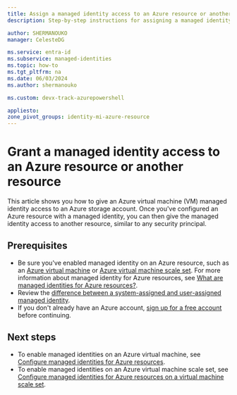 ```yaml
---
title: Assign a managed identity access to an Azure resource or another resource
description: Step-by-step instructions for assigning a managed identity access to an Azure resource or another resource.

author: SHERMANOUKO
manager: CelesteDG

ms.service: entra-id
ms.subservice: managed-identities
ms.topic: how-to
ms.tgt_pltfrm: na
ms.date: 06/03/2024
ms.author: shermanouko

ms.custom: devx-track-azurepowershell

appliesto: 
zone_pivot_groups: identity-mi-azure-resource
---
```


# Grant a managed identity access to an Azure resource or another resource

This article shows you how to give an Azure virtual machine (VM) managed identity access to an Azure storage account. Once you've configured an Azure resource with a managed identity, you can then give the managed identity access to another resource, similar to any security principal.

## Prerequisites

- Be sure you've enabled managed identity on an Azure resource, such as an [Azure virtual machine](how-to-configure-managed-identities.md) or [Azure virtual machine scale set](~/identity/managed-identities-azure-resources/how-to-configure-managed-identities-scale-sets.md). For more information about managed identity for Azure resources, see [What are managed identities for Azure resources?](~/identity/managed-identities-azure-resources/overview.md). 
- Review the [difference between a system-assigned and user-assigned managed identity](~/identity/managed-identities-azure-resources/overview.md#managed-identity-types).
- If you don't already have an Azure account, [sign up for a free account](https://azure.microsoft.com/free/) before continuing.

## Next steps

- To enable managed identities on an Azure virtual machine, see [Configure managed identities for Azure resources](~/identity/managed-identities-azure-resources/how-to-configure-managed-identities.md).
- To enable managed identities on an Azure virtual machine scale set, see [Configure managed identities for Azure resources on a virtual machine scale set](~/identity/managed-identities-azure-resources/how-to-configure-managed-identities-scale-sets.md).

